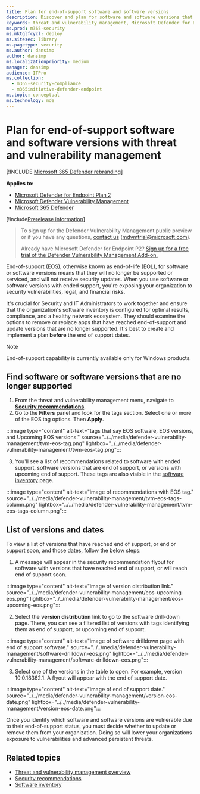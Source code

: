 ```yaml
---
title: Plan for end-of-support software and software versions
description: Discover and plan for software and software versions that are no longer supported and won't receive security updates.
keywords: threat and vulnerability management, Microsoft Defender for Endpoint tvm security recommendation, cybersecurity recommendation, actionable security recommendation
ms.prod: m365-security
ms.mktglfcycl: deploy
ms.sitesec: library
ms.pagetype: security
ms.author: dansimp
author: dansimp
ms.localizationpriority: medium
manager: dansimp
audience: ITPro
ms.collection:
  - m365-security-compliance
  - m365initiative-defender-endpoint
ms.topic: conceptual
ms.technology: mde
---
```

# Plan for end-of-support software and software versions with threat and vulnerability management

[!INCLUDE [Microsoft 365 Defender rebranding](../../includes/microsoft-defender.md)]

**Applies to:**

- [Microsoft Defender for Endpoint Plan 2](https://go.microsoft.com/fwlink/?linkid=2154037)
- [Microsoft Defender Vulnerability Management](index.yml)
- [Microsoft 365 Defender](https://go.microsoft.com/fwlink/?linkid=2118804)

[!include[Prerelease information](../../includes/prerelease.md)]

> To sign up for the Defender Vulnerability Management public preview or if you have any questions, [contact us](mailto:mdvmtrial@microsoft.com) (mdvmtrial@microsoft.com).
>
> Already have  Microsoft Defender for Endpoint P2? [Sign up for a free trial of the Defender Vulnerability Management Add-on.](https://signup.microsoft.com/get-started/signup?products=5908ecaa-b8a7-4a04-b6c0-d44fd934b6f2)

End-of-support (EOS), otherwise known as end-of-life (EOL), for software or software versions means that they will no longer be supported or serviced, and will not receive security updates. When you use software or software versions with ended support, you're exposing your organization to security vulnerabilities, legal, and financial risks.

It's crucial for Security and IT Administrators to work together and ensure that the organization's software inventory is configured for optimal results, compliance, and a healthy network ecosystem. They should examine the options to remove or replace apps that have reached end-of-support and update versions that are no longer supported. It's best to create and implement a plan **before** the end of support dates.

> [!NOTE]
> End-of-support capability is currently available only for Windows products.

## Find software or software versions that are no longer supported

1. From the threat and vulnerability management menu, navigate to [**Security recommendations**](tvm-security-recommendation.md).
2. Go to the **Filters** panel and look for the tags section. Select one or more of the EOS tag options. Then **Apply**.

:::image type="content" alt-text="tags that say EOS software, EOS versions, and Upcoming EOS versions." source="../../media/defender-vulnerability-management/tvm-eos-tag.png" lightbox="../../media/defender-vulnerability-management/tvm-eos-tag.png":::

3. You'll see a list of recommendations related to software with ended support, software versions that are end of support, or versions with upcoming end of support. These tags are also visible in the [software inventory](tvm-software-inventory.md) page.

:::image type="content" alt-text="image of recommendations with EOS tag." source="../../media/defender-vulnerability-management/tvm-eos-tags-column.png" lightbox="../../media/defender-vulnerability-management/tvm-eos-tags-column.png":::

## List of versions and dates

To view a list of versions that have reached end of support, or end or support soon, and those dates, follow the below steps:

1. A message will appear in the security recommendation flyout for software with versions that have reached end of support, or will reach end of support soon.

:::image type="content" alt-text="image of version distribution link." source="../../media/defender-vulnerability-management/eos-upcoming-eos.png" lightbox="../../media/defender-vulnerability-management/eos-upcoming-eos.png":::

2. Select the **version distribution** link to go to the software drill-down page. There, you can see a filtered list of versions with tags identifying them as end of support, or upcoming end of support.

:::image type="content" alt-text="image of software drilldown page with end of support software." source="../../media/defender-vulnerability-management/software-drilldown-eos.png" lightbox="../../media/defender-vulnerability-management/software-drilldown-eos.png":::

3. Select one of the versions in the table to open. For example, version 10.0.18362.1. A flyout will appear with the end of support date.

:::image type="content" alt-text="image of end of support date." source="../../media/defender-vulnerability-management/version-eos-date.png" lightbox="../../media/defender-vulnerability-management/version-eos-date.png":::

Once you identify which software and software versions are vulnerable due to their end-of-support status, you must decide whether to update or remove them from your organization. Doing so will lower your organizations exposure to vulnerabilities and advanced persistent threats.

## Related topics

- [Threat and vulnerability management overview](defender-vulnerability-management.md)
- [Security recommendations](tvm-security-recommendation.md)
- [Software inventory](tvm-software-inventory.md)
